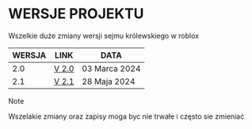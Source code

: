 # WERSJE PROJEKTU
Wszelkie duże zmiany wersji sejmu królewskiego w roblox

| WERSJA  | LINK | DATA |
| ------- | ---- | ---- |
| 2.0 | [ V 2.0 ](https://github.com/maxwhitepl/sejmkrp/blob/main/wersje/V%202.0.txt) | 03 Marca 2024 |
| 2.1 | [ V 2.1 ](https://github.com/maxwhitepl/sejmkrp/blob/main/wersje/V%202.1.txt) | 28 Maja 2024 |

> [!NOTE]
> Wszelakie zmiany oraz zapisy moga byc nie trwałe i często sie zmieniać
